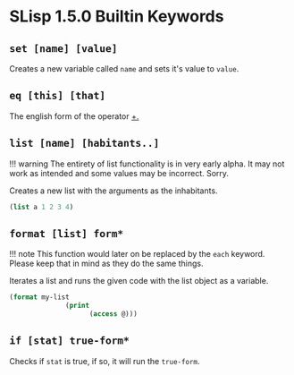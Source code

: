 <!--
 Copyright 2022 Kai Daniel Gonzalez. All rights reserved.
 Use of this source code is governed by a BSD-style
 license that can be found in the LICENSE file.
-->

# SLisp 1.5.0 Builtin Keywords

## `set [name] [value]`

Creates a new variable called `name` and sets it's value to `value`.

## `eq [this] [that]`

The english form of the operator [+.](../1.5.0/Operators.md)

## `list [name] [habitants..]`

!!! warning
    The entirety of list functionality is in very early alpha. It may not work as intended
    and some values may be incorrect. Sorry.

Creates a new list with the arguments as the inhabitants.

```lisp
(list a 1 2 3 4)
```

## `format [list] form*`

!!! note
    This function would later on be replaced by the `each` keyword. Please
    keep that in mind as they do the same things.

Iterates a list and runs the given code with the list object as a variable.

```lisp
(format my-list 
              (print 
                    (access @)))
```

## `if [stat] true-form*`

Checks if `stat` is true, if so, it will run the `true-form`.


